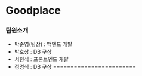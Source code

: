 # Goodplace

### 팀원소개
- 박준영(팀장) : 백엔드 개발
- 박호상 : DB 구상
- 서현식 : 프론트엔드 개발
- 정명식 : DB 구상
========================
